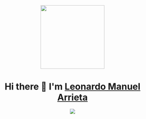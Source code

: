 <div id="header" align="center">
  <img src="https://media0.giphy.com/media/liRTgRfK9XljrH2EFt/giphy.gif?cid=ecf05e473bxtdhmy0v468cu86kwegwhse0tupnrhdbkxedee&rid=giphy.gif&ct=g" width="200" />
  <h1> Hi there 👋 I'm <a href="https://www.linkedin.com/in/leonardo-manuel-arrieta/">Leonardo Manuel Arrieta</a></h1>
</div>

<div id="badges" align="center">
  <a href="">
    <img
      src="https://img.shields.io/twitter/url?style=social&url=Leonard51150343
"
    />
  </a>
</div>



<!--
**Leon2192/Leon2192** is a ✨ _special_ ✨ repository because its `README.md` (this file) appears on your GitHub profile.
<div id="header" align="center">
  <img src="https://giphy.com/gifs/thecodingspacerd-coding-coder-the-space-liRTgRfK9XljrH2EFt" />
</div>;


Here are some ideas to get you started:

- 🔭 I’m currently working on ...
- 🌱 I’m currently learning ...
- 👯 I’m looking to collaborate on ...
- 🤔 I’m looking for help with ...
- 💬 Ask me about ...
- 📫 How to reach me: ...
- 😄 Pronouns: ...
- ⚡ Fun fact: ...
-->
